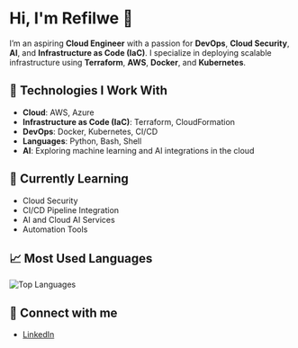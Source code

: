# Hi, I'm Refilwe 👋

I’m an aspiring **Cloud Engineer** with a passion for **DevOps**, **Cloud Security**, **AI**, and **Infrastructure as Code (IaC)**. I specialize in deploying scalable infrastructure using **Terraform**, **AWS**, **Docker**, and **Kubernetes**.

## 🔧 Technologies I Work With
- **Cloud**: AWS, Azure
- **Infrastructure as Code (IaC)**: Terraform, CloudFormation
- **DevOps**: Docker, Kubernetes, CI/CD
- **Languages**: Python, Bash, Shell
- **AI**: Exploring machine learning and AI integrations in the cloud

## 🌱 Currently Learning
- Cloud Security
- CI/CD Pipeline Integration
- AI and Cloud AI Services
- Automation Tools

## 📈 Most Used Languages

![Top Languages](https://github-readme-stats.vercel.app/api/top-langs/?username=RefilweMohlala&layout=compact)

## 💬 Connect with me
- [LinkedIn](https://www.linkedin.com/in/refilwe-mohlala)

